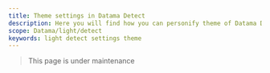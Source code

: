 ```yaml
---
title: Theme settings in Datama Detect
description: Here you will find how you can personify theme of Datama Detect
scope: Datama/light/detect
keywords: light detect settings theme
---
```


> This page is under maintenance